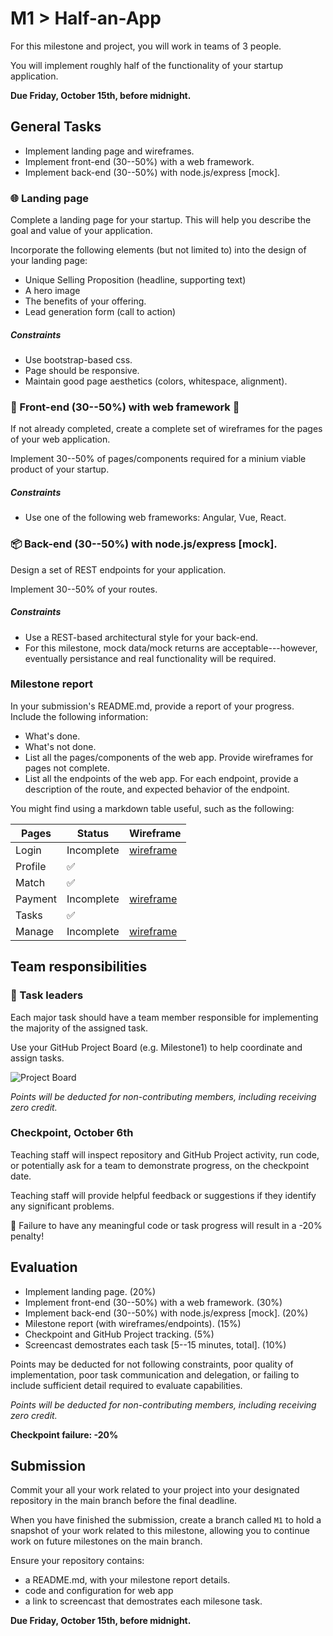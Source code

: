 # M1 > Half-an-App

For this milestone and project, you will work in teams of 3 people.

You will implement roughly half of the functionality of your startup application.

**Due Friday, October 15th, before midnight.**

## General Tasks

* Implement landing page and wireframes.
* Implement front-end (30--50%) with a web framework.
* Implement back-end (30--50%) with node.js/express [mock].

### 🌐  Landing page

Complete a landing page for your startup. This will help you describe the goal and value of your application.

Incorporate the following elements (but not limited to) into the design of your landing page:

* Unique Selling Proposition (headline, supporting text)
* A hero image
* The benefits of your offering.
* Lead generation form (call to action)

##### Constraints

* Use bootstrap-based css.
* Page should be responsive.
* Maintain good page aesthetics (colors, whitespace, alignment).

### 🎨 Front-end (30--50%) with web framework 🚧  

If not already completed, create a complete set of wireframes for the pages of your web application.

Implement 30--50% of pages/components required for a minium viable product of your startup.

##### Constraints

* Use one of the following web frameworks: Angular, Vue, React.

### 📦  Back-end (30--50%) with node.js/express [mock].

Design a set of REST endpoints for your application.

Implement 30--50% of your routes.

##### Constraints

* Use a REST-based architectural style for your back-end.
* For this milestone, mock data/mock returns are acceptable---however, eventually persistance and real functionality will be required.

### Milestone report

In your submission's README.md, provide a report of your progress. Include the following information:

* What's done.
* What's not done.
* List all the pages/components of the web app. Provide wireframes for pages not complete.
* List all the endpoints of the web app. For each endpoint, provide a description of the route, and expected behavior of the endpoint.

You might find using a markdown table useful, such as the following:

| Pages   | Status      | Wireframe
| ------- | -------     | ---------
| Login   | Incomplete  | [wireframe]()
| Profile | ✅          |
| Match   | ✅          |
| Payment | Incomplete  | [wireframe]()
| Tasks   | ✅          |
| Manage  | Incomplete  | [wireframe]()


## Team responsibilities

### 👥 Task leaders 

Each major task should have a team member responsible for implementing the majority of the assigned task.

Use your GitHub Project Board (e.g. Milestone1) to help coordinate and assign tasks.

![Project Board](https://miro.medium.com/max/4976/1*_St3BrB36V05JAuFIC3utQ.png)

_Points will be deducted for non-contributing members, including receiving zero credit._


### Checkpoint, October 6th

Teaching staff will inspect repository and GitHub Project activity, run code, or potentially ask for a team to demonstrate progress, on the checkpoint date.

Teaching staff will provide helpful feedback or suggestions if they identify any significant problems.

🚨 Failure to have any meaningful code or task progress will result in a -20% penalty!

## Evaluation

* Implement landing page. (20%)
* Implement front-end (30--50%) with a web framework. (30%)
* Implement back-end (30--50%) with node.js/express [mock]. (20%)
* Milestone report (with wireframes/endpoints). (15%)
* Checkpoint and GitHub Project tracking. (5%)
* Screencast demostrates each task [5--15 minutes, total]. (10%)

Points may be deducted for not following constraints, poor quality of implementation, poor task communication and delegation, or failing to include sufficient detail required to evaluate capabilities.

_Points will be deducted for non-contributing members, including receiving zero credit._

**Checkpoint failure: -20%**

## Submission

Commit your all your work related to your project into your designated repository in the main branch before the final deadline. 

When you have finished the submission, create a branch called `M1` to hold a snapshot of your work related to this milestone, allowing you to continue work on future milestones on the main branch.

Ensure your repository contains:

* a README.md, with your milestone report details.
* code and configuration for web app
* a link to screencast that demostrates each milesone task.

**Due Friday, October 15th, before midnight.**